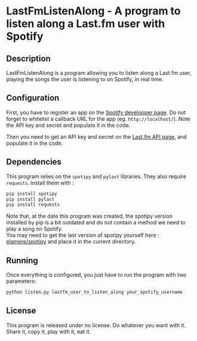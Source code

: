 # LastFmListenAlong - A program to listen along a Last.fm user with Spotify

## Description

LastFmListenAlong is a program allowing you to listen along a Last.fm user, playing the songs the user is listening to on Spotify, in real time.

## Configuration

First, you have to register an app on the [Spotify developper page](https://developer.spotify.com/dashboard/).
Do not forget to whitelist a callback URL for the app (eg. `http://localhost/`). Note the API key and secret and populate it in the code.

Then you need to get an API key and secret on the [Last.fm API page](https://www.last.fm/api/account/create), and populate it in the code.

## Dependencies

This program relies on the `spotipy` and `pylast` libraries. They also require `requests`. Install them with :

```bash
pip install spotipy
pip install pylast
pip install requests
```

Note that, at the date this program was created, the spotipy version installed by pip is a bit outdated and do not contain a method we need to play a song on Spotify.   
You may need to get the last version of spotipy yourself here : [plamere/spotipy](https://github.com/plamere/spotipy) and place it in the current directory.


## Running

Once everything is configured, you just have to run the program with two parameters:

```bash
python listen.py lastfm_user_to_listen_along your_spotify_username
```


## License

This program is released under no license. Do whatever you want with it. Share it, copy it, play with it, eat it. 